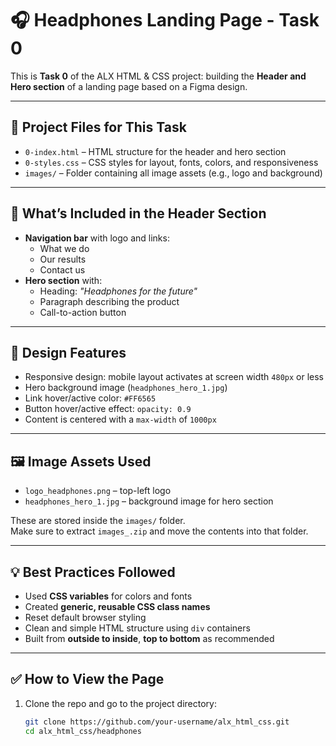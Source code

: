 # 🎧 Headphones Landing Page - Task 0

This is **Task 0** of the ALX HTML & CSS project: building the **Header and Hero section** of a landing page based on a Figma design.

---

## 📂 Project Files for This Task

- `0-index.html` – HTML structure for the header and hero section
- `0-styles.css` – CSS styles for layout, fonts, colors, and responsiveness
- `images/` – Folder containing all image assets (e.g., logo and background)

---

## 🧱 What’s Included in the Header Section

- **Navigation bar** with logo and links:
  - What we do
  - Our results
  - Contact us
- **Hero section** with:
  - Heading: *"Headphones for the future"*
  - Paragraph describing the product
  - Call-to-action button

---

## 🎨 Design Features

- Responsive design: mobile layout activates at screen width `480px` or less
- Hero background image (`headphones_hero_1.jpg`)
- Link hover/active color: `#FF6565`
- Button hover/active effect: `opacity: 0.9`
- Content is centered with a `max-width` of `1000px`

---

## 🖼️ Image Assets Used

- `logo_headphones.png` – top-left logo
- `headphones_hero_1.jpg` – background image for hero section

These are stored inside the `images/` folder.  
Make sure to extract `images_.zip` and move the contents into that folder.

---

## 💡 Best Practices Followed

- Used **CSS variables** for colors and fonts
- Created **generic, reusable CSS class names**
- Reset default browser styling
- Clean and simple HTML structure using `div` containers
- Built from **outside to inside**, **top to bottom** as recommended

---

## ✅ How to View the Page

1. Clone the repo and go to the project directory:

   ```bash
   git clone https://github.com/your-username/alx_html_css.git
   cd alx_html_css/headphones
